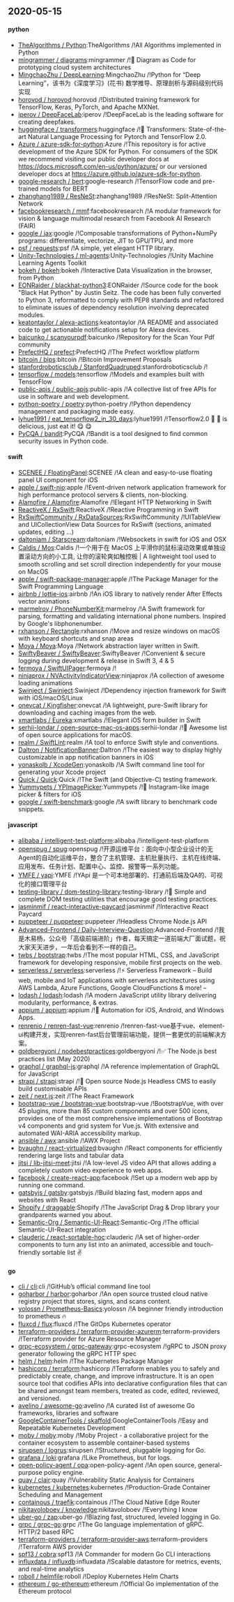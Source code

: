 ## 2020-05-15

#### python
* [TheAlgorithms / Python](https://github.com/TheAlgorithms/Python):TheAlgorithms /!All Algorithms implemented in Python
* [mingrammer / diagrams](https://github.com/mingrammer/diagrams):mingrammer /!🎨
Diagram as Code for prototyping cloud system architectures
* [MingchaoZhu / DeepLearning](https://github.com/MingchaoZhu/DeepLearning):MingchaoZhu /!Python for “Deep Learning”，该书为《深度学习》(花书) 数学推导、原理剖析与源码级别代码实现
* [horovod / horovod](https://github.com/horovod/horovod):horovod /!Distributed training framework for TensorFlow, Keras, PyTorch, and Apache MXNet.
* [iperov / DeepFaceLab](https://github.com/iperov/DeepFaceLab):iperov /!DeepFaceLab is the leading software for creating deepfakes.
* [huggingface / transformers](https://github.com/huggingface/transformers):huggingface /!🤗
Transformers: State-of-the-art Natural Language Processing for Pytorch and TensorFlow 2.0.
* [Azure / azure-sdk-for-python](https://github.com/Azure/azure-sdk-for-python):Azure /!This repository is for active development of the Azure SDK for Python. For consumers of the SDK we recommend visiting our public developer docs at https://docs.microsoft.com/en-us/python/azure/ or our versioned developer docs at https://azure.github.io/azure-sdk-for-python.
* [google-research / bert](https://github.com/google-research/bert):google-research /!TensorFlow code and pre-trained models for BERT
* [zhanghang1989 / ResNeSt](https://github.com/zhanghang1989/ResNeSt):zhanghang1989 /!ResNeSt: Split-Attention Network
* [facebookresearch / mmf](https://github.com/facebookresearch/mmf):facebookresearch /!A modular framework for vision & language multimodal research from Facebook AI Research (FAIR)
* [google / jax](https://github.com/google/jax):google /!Composable transformations of Python+NumPy programs: differentiate, vectorize, JIT to GPU/TPU, and more
* [psf / requests](https://github.com/psf/requests):psf /!A simple, yet elegant HTTP library.
* [Unity-Technologies / ml-agents](https://github.com/Unity-Technologies/ml-agents):Unity-Technologies /!Unity Machine Learning Agents Toolkit
* [bokeh / bokeh](https://github.com/bokeh/bokeh):bokeh /!Interactive Data Visualization in the browser, from Python
* [EONRaider / blackhat-python3](https://github.com/EONRaider/blackhat-python3):EONRaider /!Source code for the book "Black Hat Python" by Justin Seitz. The code has been fully converted to Python 3, reformatted to comply with PEP8 standards and refactored to eliminate issues of dependency resolution involving deprecated modules.
* [keatontaylor / alexa-actions](https://github.com/keatontaylor/alexa-actions):keatontaylor /!A README and associated code to get actionable notifications setup for Alexa devices.
* [baicunko / scanyourpdf](https://github.com/baicunko/scanyourpdf):baicunko /!Repository for the Scan Your Pdf community
* [PrefectHQ / prefect](https://github.com/PrefectHQ/prefect):PrefectHQ /!The Prefect workflow platform
* [bitcoin / bips](https://github.com/bitcoin/bips):bitcoin /!Bitcoin Improvement Proposals
* [stanfordroboticsclub / StanfordQuadruped](https://github.com/stanfordroboticsclub/StanfordQuadruped):stanfordroboticsclub /!
* [tensorflow / models](https://github.com/tensorflow/models):tensorflow /!Models and examples built with TensorFlow
* [public-apis / public-apis](https://github.com/public-apis/public-apis):public-apis /!A collective list of free APIs for use in software and web development.
* [python-poetry / poetry](https://github.com/python-poetry/poetry):python-poetry /!Python dependency management and packaging made easy.
* [lyhue1991 / eat_tensorflow2_in_30_days](https://github.com/lyhue1991/eat_tensorflow2_in_30_days):lyhue1991 /!Tensorflow2.0
🍎
🍊
is delicious, just eat it!
😋
😋
* [PyCQA / bandit](https://github.com/PyCQA/bandit):PyCQA /!Bandit is a tool designed to find common security issues in Python code.

#### swift
* [SCENEE / FloatingPanel](https://github.com/SCENEE/FloatingPanel):SCENEE /!A clean and easy-to-use floating panel UI component for iOS
* [apple / swift-nio](https://github.com/apple/swift-nio):apple /!Event-driven network application framework for high performance protocol servers & clients, non-blocking.
* [Alamofire / Alamofire](https://github.com/Alamofire/Alamofire):Alamofire /!Elegant HTTP Networking in Swift
* [ReactiveX / RxSwift](https://github.com/ReactiveX/RxSwift):ReactiveX /!Reactive Programming in Swift
* [RxSwiftCommunity / RxDataSources](https://github.com/RxSwiftCommunity/RxDataSources):RxSwiftCommunity /!UITableView and UICollectionView Data Sources for RxSwift (sections, animated updates, editing ...)
* [daltoniam / Starscream](https://github.com/daltoniam/Starscream):daltoniam /!Websockets in swift for iOS and OSX
* [Caldis / Mos](https://github.com/Caldis/Mos):Caldis /!一个用于在 MacOS 上平滑你的鼠标滚动效果或单独设置滚动方向的小工具, 让你的滚轮爽如触控板 | A lightweight tool used to smooth scrolling and set scroll direction independently for your mouse on MacOS
* [apple / swift-package-manager](https://github.com/apple/swift-package-manager):apple /!The Package Manager for the Swift Programming Language
* [airbnb / lottie-ios](https://github.com/airbnb/lottie-ios):airbnb /!An iOS library to natively render After Effects vector animations
* [marmelroy / PhoneNumberKit](https://github.com/marmelroy/PhoneNumberKit):marmelroy /!A Swift framework for parsing, formatting and validating international phone numbers. Inspired by Google's libphonenumber.
* [rxhanson / Rectangle](https://github.com/rxhanson/Rectangle):rxhanson /!Move and resize windows on macOS with keyboard shortcuts and snap areas
* [Moya / Moya](https://github.com/Moya/Moya):Moya /!Network abstraction layer written in Swift.
* [SwiftyBeaver / SwiftyBeaver](https://github.com/SwiftyBeaver/SwiftyBeaver):SwiftyBeaver /!Convenient & secure logging during development & release in Swift 3, 4 & 5
* [fermoya / SwiftUIPager](https://github.com/fermoya/SwiftUIPager):fermoya /!
* [ninjaprox / NVActivityIndicatorView](https://github.com/ninjaprox/NVActivityIndicatorView):ninjaprox /!A collection of awesome loading animations
* [Swinject / Swinject](https://github.com/Swinject/Swinject):Swinject /!Dependency injection framework for Swift with iOS/macOS/Linux
* [onevcat / Kingfisher](https://github.com/onevcat/Kingfisher):onevcat /!A lightweight, pure-Swift library for downloading and caching images from the web.
* [xmartlabs / Eureka](https://github.com/xmartlabs/Eureka):xmartlabs /!Elegant iOS form builder in Swift
* [serhii-londar / open-source-mac-os-apps](https://github.com/serhii-londar/open-source-mac-os-apps):serhii-londar /!🚀
Awesome list of open source applications for macOS.
* [realm / SwiftLint](https://github.com/realm/SwiftLint):realm /!A tool to enforce Swift style and conventions.
* [Daltron / NotificationBanner](https://github.com/Daltron/NotificationBanner):Daltron /!The easiest way to display highly customizable in app notification banners in iOS
* [yonaskolb / XcodeGen](https://github.com/yonaskolb/XcodeGen):yonaskolb /!A Swift command line tool for generating your Xcode project
* [Quick / Quick](https://github.com/Quick/Quick):Quick /!The Swift (and Objective-C) testing framework.
* [Yummypets / YPImagePicker](https://github.com/Yummypets/YPImagePicker):Yummypets /!📸
Instagram-like image picker & filters for iOS
* [google / swift-benchmark](https://github.com/google/swift-benchmark):google /!A swift library to benchmark code snippets.

#### javascript
* [alibaba / intelligent-test-platform](https://github.com/alibaba/intelligent-test-platform):alibaba /!intelligent-test-platform
* [openspug / spug](https://github.com/openspug/spug):openspug /!开源运维平台：面向中小型企业设计的无 Agent的自动化运维平台，整合了主机管理、主机批量执行、主机在线终端、应用发布、任务计划、配置中心、监控、报警等一系列功能。
* [YMFE / yapi](https://github.com/YMFE/yapi):YMFE /!YApi 是一个可本地部署的、打通前后端及QA的、可视化的接口管理平台
* [testing-library / dom-testing-library](https://github.com/testing-library/dom-testing-library):testing-library /!🐙
Simple and complete DOM testing utilities that encourage good testing practices.
* [jasminmif / react-interactive-paycard](https://github.com/jasminmif/react-interactive-paycard):jasminmif /!Interactive React Paycard
* [puppeteer / puppeteer](https://github.com/puppeteer/puppeteer):puppeteer /!Headless Chrome Node.js API
* [Advanced-Frontend / Daily-Interview-Question](https://github.com/Advanced-Frontend/Daily-Interview-Question):Advanced-Frontend /!我是木易杨，公众号「高级前端进阶」作者，每天搞定一道前端大厂面试题，祝大家天天进步，一年后会看到不一样的自己。
* [twbs / bootstrap](https://github.com/twbs/bootstrap):twbs /!The most popular HTML, CSS, and JavaScript framework for developing responsive, mobile first projects on the web.
* [serverless / serverless](https://github.com/serverless/serverless):serverless /!⚡
Serverless Framework – Build web, mobile and IoT applications with serverless architectures using AWS Lambda, Azure Functions, Google CloudFunctions & more! –
* [lodash / lodash](https://github.com/lodash/lodash):lodash /!A modern JavaScript utility library delivering modularity, performance, & extras.
* [appium / appium](https://github.com/appium/appium):appium /!📱
Automation for iOS, Android, and Windows Apps.
* [renrenio / renren-fast-vue](https://github.com/renrenio/renren-fast-vue):renrenio /!renren-fast-vue基于vue、element-ui构建开发，实现renren-fast后台管理前端功能，提供一套更优的前端解决方案。
* [goldbergyoni / nodebestpractices](https://github.com/goldbergyoni/nodebestpractices):goldbergyoni /!✅
The Node.js best practices list (May 2020)
* [graphql / graphql-js](https://github.com/graphql/graphql-js):graphql /!A reference implementation of GraphQL for JavaScript
* [strapi / strapi](https://github.com/strapi/strapi):strapi /!🚀
Open source Node.js Headless CMS to easily build customisable APIs
* [zeit / next.js](https://github.com/zeit/next.js):zeit /!The React Framework
* [bootstrap-vue / bootstrap-vue](https://github.com/bootstrap-vue/bootstrap-vue):bootstrap-vue /!BootstrapVue, with over 45 plugins, more than 85 custom components and over 500 icons, provides one of the most comprehensive implementations of Bootstrap v4 components and grid system for Vue.js. With extensive and automated WAI-ARIA accessibility markup.
* [ansible / awx](https://github.com/ansible/awx):ansible /!AWX Project
* [bvaughn / react-virtualized](https://github.com/bvaughn/react-virtualized):bvaughn /!React components for efficiently rendering large lists and tabular data
* [jitsi / lib-jitsi-meet](https://github.com/jitsi/lib-jitsi-meet):jitsi /!A low-level JS video API that allows adding a completely custom video experience to web apps.
* [facebook / create-react-app](https://github.com/facebook/create-react-app):facebook /!Set up a modern web app by running one command.
* [gatsbyjs / gatsby](https://github.com/gatsbyjs/gatsby):gatsbyjs /!Build blazing fast, modern apps and websites with React
* [Shopify / draggable](https://github.com/Shopify/draggable):Shopify /!The JavaScript Drag & Drop library your grandparents warned you about.
* [Semantic-Org / Semantic-UI-React](https://github.com/Semantic-Org/Semantic-UI-React):Semantic-Org /!The official Semantic-UI-React integration
* [clauderic / react-sortable-hoc](https://github.com/clauderic/react-sortable-hoc):clauderic /!A set of higher-order components to turn any list into an animated, accessible and touch-friendly sortable list
✌️

#### go
* [cli / cli](https://github.com/cli/cli):cli /!GitHub’s official command line tool
* [goharbor / harbor](https://github.com/goharbor/harbor):goharbor /!An open source trusted cloud native registry project that stores, signs, and scans content.
* [yolossn / Prometheus-Basics](https://github.com/yolossn/Prometheus-Basics):yolossn /!A beginner friendly introduction to prometheus
🔥
* [fluxcd / flux](https://github.com/fluxcd/flux):fluxcd /!The GitOps Kubernetes operator
* [terraform-providers / terraform-provider-azurerm](https://github.com/terraform-providers/terraform-provider-azurerm):terraform-providers /!Terraform provider for Azure Resource Manager
* [grpc-ecosystem / grpc-gateway](https://github.com/grpc-ecosystem/grpc-gateway):grpc-ecosystem /!gRPC to JSON proxy generator following the gRPC HTTP spec
* [helm / helm](https://github.com/helm/helm):helm /!The Kubernetes Package Manager
* [hashicorp / terraform](https://github.com/hashicorp/terraform):hashicorp /!Terraform enables you to safely and predictably create, change, and improve infrastructure. It is an open source tool that codifies APIs into declarative configuration files that can be shared amongst team members, treated as code, edited, reviewed, and versioned.
* [avelino / awesome-go](https://github.com/avelino/awesome-go):avelino /!A curated list of awesome Go frameworks, libraries and software
* [GoogleContainerTools / skaffold](https://github.com/GoogleContainerTools/skaffold):GoogleContainerTools /!Easy and Repeatable Kubernetes Development
* [moby / moby](https://github.com/moby/moby):moby /!Moby Project - a collaborative project for the container ecosystem to assemble container-based systems
* [sirupsen / logrus](https://github.com/sirupsen/logrus):sirupsen /!Structured, pluggable logging for Go.
* [grafana / loki](https://github.com/grafana/loki):grafana /!Like Prometheus, but for logs.
* [open-policy-agent / opa](https://github.com/open-policy-agent/opa):open-policy-agent /!An open source, general-purpose policy engine.
* [quay / clair](https://github.com/quay/clair):quay /!Vulnerability Static Analysis for Containers
* [kubernetes / kubernetes](https://github.com/kubernetes/kubernetes):kubernetes /!Production-Grade Container Scheduling and Management
* [containous / traefik](https://github.com/containous/traefik):containous /!The Cloud Native Edge Router
* [nikitavoloboev / knowledge](https://github.com/nikitavoloboev/knowledge):nikitavoloboev /!Everything I know
* [uber-go / zap](https://github.com/uber-go/zap):uber-go /!Blazing fast, structured, leveled logging in Go.
* [grpc / grpc-go](https://github.com/grpc/grpc-go):grpc /!The Go language implementation of gRPC. HTTP/2 based RPC
* [terraform-providers / terraform-provider-aws](https://github.com/terraform-providers/terraform-provider-aws):terraform-providers /!Terraform AWS provider
* [spf13 / cobra](https://github.com/spf13/cobra):spf13 /!A Commander for modern Go CLI interactions
* [influxdata / influxdb](https://github.com/influxdata/influxdb):influxdata /!Scalable datastore for metrics, events, and real-time analytics
* [roboll / helmfile](https://github.com/roboll/helmfile):roboll /!Deploy Kubernetes Helm Charts
* [ethereum / go-ethereum](https://github.com/ethereum/go-ethereum):ethereum /!Official Go implementation of the Ethereum protocol
